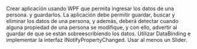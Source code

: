 Crear aplicación usando WPF que permita ingresar los datos de una persona. y guardarlos. La aplicación debe permitir guardar, 
buscar y eliminar los datos de una persona, y además, deberá detectar cuando alguna propiedad de una persona se modifique, y con 
ello, advertir al guardar de que se están sobreescribiendo los datos. Utilizar DataBinding e implementar la interfaz INotifyPropertyChanged.
Usar al menos un Slider.